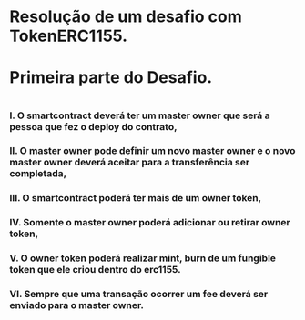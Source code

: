 # Resolução de um desafio com TokenERC1155.


<h1>Primeira parte do Desafio.<h1>

<h3>I. O smartcontract deverá ter um master owner que será a pessoa que fez o deploy
do contrato,<h3>
<h3>II. O master owner pode definir um novo master owner e o novo master owner deverá
aceitar para a transferência ser completada,<h3>
<h3>III. O smartcontract poderá ter mais de um owner token,<h3>
<h3>IV. Somente o master owner poderá adicionar ou retirar owner token,<h3>
<h3>V. O owner token poderá realizar mint, burn de um fungible token que ele criou dentro
do erc1155.<h3>
<h3>VI. Sempre que uma transação ocorrer um fee deverá ser enviado para o master
owner.<h3>
